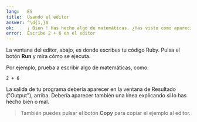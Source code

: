 ```yaml
---
lang:   ES
title:  Usando el editor
answer: ^\d{1,}$
ok:     ¡ Bien ! Has hecho algo de matemáticas. ¿Has visto cómo apareció la respuesta?
error:  Escribe 2 + 6 en el editor
---
```


La ventana del editor, abajo, es donde escribes tu código Ruby. Pulsa el botón __Run__ y mira cómo se ejecuta.

Por ejemplo, prueba a escribir algo de matemáticas, como:

    2 + 6

La salida de tu programa debería aparecer en la ventana de Resultado ("Output"), arriba.
Debería aparecer también una línea explicando si lo has hecho bien o mal.


> También puedes pulsar el botón __Copy__ para copiar el ejemplo al editor.
